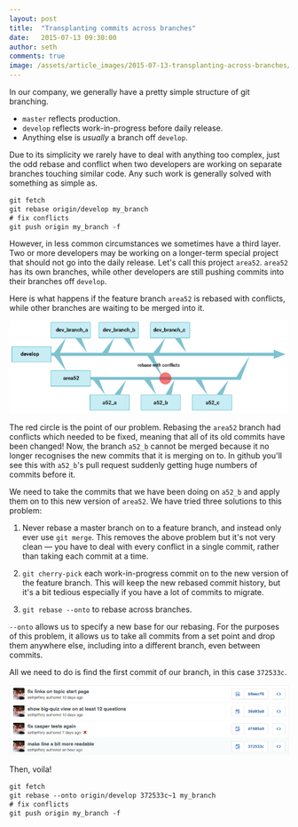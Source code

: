 ```yaml
---
layout: post
title:  "Transplanting commits across branches"
date:   2015-07-13 09:30:00
author: seth
comments: true
image: /assets/article_images/2015-07-13-transplanting-across-branches/leap_of_faith.jpg
---
```


In our company, we generally have a pretty simple structure of git branching.

- `master` reflects production.
- `develop` reflects work-in-progress before daily release.
- Anything else is _usually_ a branch off `develop`.

Due to its simplicity we rarely have to deal with anything too complex, just the odd rebase and conflict when
two developers are working on separate branches touching similar code. Any such work is generally solved
with something as simple as.

```
git fetch
git rebase origin/develop my_branch
# fix conflicts
git push origin my_branch -f
```

However, in less common circumstances we sometimes have a third layer. Two or more developers may be working
on a longer-term special project that should not go into the daily release. Let's call this project `area52`.
`area52` has its own branches, while other developers are still pushing commits into their branches off `develop`.

Here is what happens if the feature branch `area52` is rebased with conflicts, while other branches are waiting
to be merged into it.

![Conflict creates a new base](/assets/article_images/2015-07-13-transplanting-across-branches/rebase_conflicts.png)

The red circle is the point of our problem. Rebasing the `area52` branch had conflicts which needed
to be fixed, meaning that all of its old commits have been changed! Now, the branch `a52_b` cannot be
merged because it no longer recognises the new commits that it is merging on to. In github you'll see
this with `a52_b`'s pull request suddenly getting huge numbers of commits before it.

We need to take the commits that we have been doing on `a52_b` and apply them on to this new version
of `area52`. We have tried three solutions to this problem:

1. Never rebase a master branch on to a feature branch, and instead only ever use `git merge`. This removes
the above problem but it's not very clean — you have to deal with every conflict in a single commit,
rather than taking each commit at a time.

2. `git cherry-pick` each work-in-progress commit on to the new version of the feature branch. This will
keep the new rebased commit history, but it's a bit tedious especially if you have a lot of commits to
migrate.

3. `git rebase --onto` to rebase across branches.

`--onto` allows us to specify a new base for our rebasing. For the purposes of this problem, it allows us
to take all commits from a set point and drop them anywhere else, including into a different branch,
even between commits.

All we need to do is find the first commit of our branch, in this case `372533c`.

![Get the first commit](/assets/article_images/2015-07-13-transplanting-across-branches/commits.png)

Then, voila!

```
git fetch
git rebase --onto origin/develop 372533c~1 my_branch
# fix conflicts
git push origin my_branch -f
```
